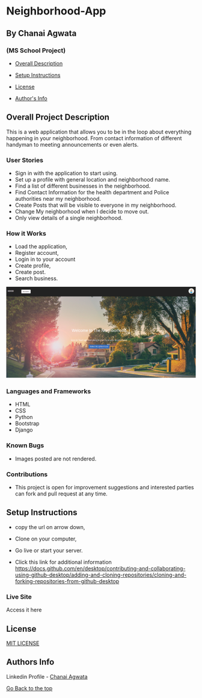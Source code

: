 # Neighborhood-App
## By Chanai Agwata
### (MS School Project)

* [Overall Description](https://github.com/chanaiagwata/Neighborhood-App#overall-project-description)

* [Setup Instructions](https://github.com/chanaiagwata/Neighborhood-App#setup-instructions)

* [License](https://github.com/chanaiagwata/Neighborhood-App#license)

* [Author's Info](https://github.com/chanaiagwata/Neighborhood-App#authors-info)

## Overall Project Description
<p>This is a web application that allows you to be in the loop about everything happening in your neighborhood. From contact information of different handyman to meeting announcements or even alerts.</p>

### User Stories
* Sign in with the application to start using.
* Set up a profile with general location and neighborhood name.
* Find a list of different businesses in the neighborhood.
* Find Contact Information for the health department and Police authorities near my neighborhood.
* Create Posts that will be visible to everyone in my neighborhood.
* Change My neighborhood when I decide to move out.
* Only view details of a single neighborhood.

### How it Works
* Load the application,
* Register account,
* Login in to your account
* Create profile,
* Create post.
* Search business.

![screenshot](https://raw.githubusercontent.com/chanaiagwata/Neighborhood-App/master/static/images/hoodscreen.png)
### Languages and Frameworks
* HTML
* CSS
* Python
* Bootstrap
* Django
### Known Bugs
* Images posted are not rendered.
### Contributions
* This project is open for improvement suggestions and interested parties can fork and pull request at any time.

## Setup Instructions
* copy the url on arrow down,
* Clone on your computer,
* Go live or start your server.

* Click this link for additional information https://docs.github.com/en/desktop/contributing-and-collaborating-using-github-desktop/adding-and-cloning-repositories/cloning-and-forking-repositories-from-github-desktop

### Live Site
Access it here  


## License
[MIT LICENSE](LICENSE)


## Authors Info

Linkedin Profile - [Chanai Agwata](https://www.linkedin.com/in/chanai-agwata-90a345146/)

[Go Back to the top](#portfolio)
